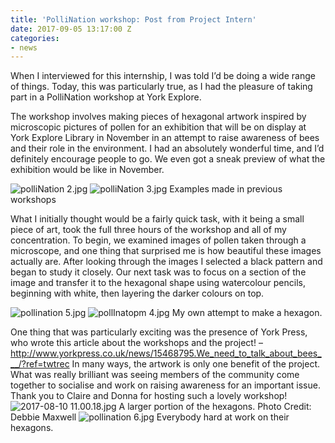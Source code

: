 ```yaml
---
title: 'PolliNation workshop: Post from Project Intern'
date: 2017-09-05 13:17:00 Z
categories:
- news
---
```


When I interviewed for this internship, I was told I’d be doing a wide range of things. Today, this was particularly true, as I had the pleasure of taking part in a PolliNation workshop at York Explore.


The workshop involves making pieces of hexagonal artwork inspired by microscopic pictures of pollen for an exhibition that will be on display at York Explore Library in November in an attempt to raise awareness of bees and their role in the environment. I had an absolutely wonderful time, and I’d definitely encourage people to go. We even got a sneak preview of what the exhibition would be like in November.

![polliNation 2.jpg](/uploads/polliNation%202.jpg)
![polliNation 3.jpg](/uploads/polliNation%203.jpg)
Examples made in previous workshops

What I initially thought would be a fairly quick task, with it being a small piece of art, took the full three hours of the workshop and all of my concentration. To begin, we examined images of pollen taken through a microscope, and one thing that surprised me is how beautiful these images actually are. After looking through the images I selected a black pattern and began to study it closely.  Our next task was to focus on a section of the image and transfer it to the hexagonal shape using watercolour pencils, beginning with white, then layering the darker colours on top.

![pollination 5.jpg](/uploads/pollination%205.jpg)
![pollInatopm 4.jpg](/uploads/pollInatopm%204.jpg)
My own attempt to make a hexagon.

One thing that was particularly exciting was the presence of York Press, who wrote this article about the workshops and the project! –
http://www.yorkpress.co.uk/news/15468795.We_need_to_talk_about_bees___/?ref=twtrec
In many ways, the artwork is only one benefit of the project. What was really brilliant was seeing members of the community come together to socialise and work on raising awareness for an important issue. Thank you to Claire and Donna for hosting such a lovely workshop!
![2017-08-10 11.00.18.jpg](/uploads/2017-08-10%2011.00.18.jpg)
A larger portion of the hexagons. Photo Credit: Debbie Maxwell
![pollination 6.jpg](/uploads/pollination%206.jpg)
Everybody hard at work on their hexagons.